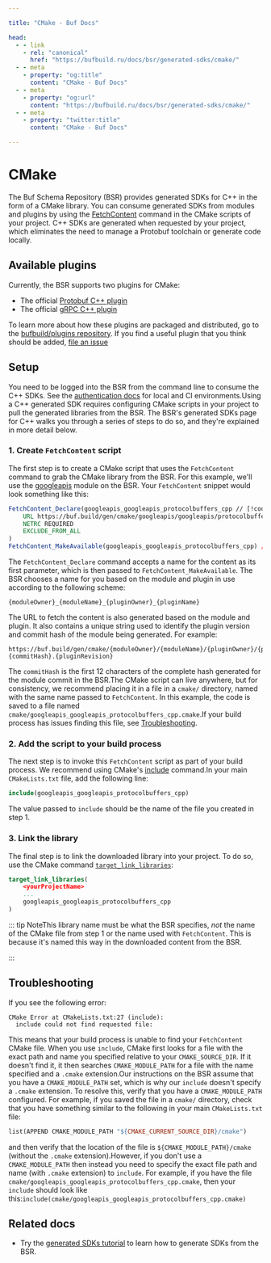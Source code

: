 ```yaml
---

title: "CMake - Buf Docs"

head:
  - - link
    - rel: "canonical"
      href: "https://bufbuild.ru/docs/bsr/generated-sdks/cmake/"
  - - meta
    - property: "og:title"
      content: "CMake - Buf Docs"
  - - meta
    - property: "og:url"
      content: "https://bufbuild.ru/docs/bsr/generated-sdks/cmake/"
  - - meta
    - property: "twitter:title"
      content: "CMake - Buf Docs"

---
```


# CMake

The Buf Schema Repository (BSR) provides generated SDKs for C++ in the form of a CMake library. You can consume generated SDKs from modules and plugins by using the [FetchContent](https://cmake.org/cmake/help/latest/module/FetchContent.html) command in the CMake scripts of your project. C++ SDKs are generated when requested by your project, which eliminates the need to manage a Protobuf toolchain or generate code locally.

## Available plugins

Currently, the BSR supports two plugins for CMake:

- The official [Protobuf C++ plugin](https://buf.build/protocolbuffers/cpp)
- The official [gRPC C++ plugin](https://buf.build/grpc/cpp)

To learn more about how these plugins are packaged and distributed, go to the [bufbuild/plugins repository](https://github.com/bufbuild/plugins). If you find a useful plugin that you think should be added, [file an issue](https://github.com/bufbuild/plugins/issues/new/choose)

## Setup

You need to be logged into the BSR from the command line to consume the C++ SDKs. See the [authentication docs](../../authentication/) for local and CI environments.Using a C++ generated SDK requires configuring CMake scripts in your project to pull the generated libraries from the BSR. The BSR's generated SDKs page for C++ walks you through a series of steps to do so, and they're explained in more detail below.

### 1\. Create `FetchContent` script

The first step is to create a CMake script that uses the `FetchContent` command to grab the CMake library from the BSR. For this example, we'll use the [googleapis](https://buf.build/googleapis/googleapis) module on the BSR. Your `FetchContent` snippet would look something like this:

```cmake
FetchContent_Declare(googleapis_googleapis_protocolbuffers_cpp // [!code highlight]
    URL https://buf.build/gen/cmake/googleapis/googleapis/protocolbuffers/cpp/v26.1-8bc2c51e08c4.1
    NETRC REQUIRED
    EXCLUDE_FROM_ALL
)
FetchContent_MakeAvailable(googleapis_googleapis_protocolbuffers_cpp) // [!code highlight]
```

The `FetchContent_Declare` command accepts a name for the content as its first parameter, which is then passed to `FetchContent_MakeAvailable`. The BSR chooses a name for you based on the module and plugin in use according to the following scheme:

```text
{moduleOwner}_{moduleName}_{pluginOwner}_{pluginName}
```

The URL to fetch the content is also generated based on the module and plugin. It also contains a unique string used to identify the plugin version and commit hash of the module being generated. For example:

```text
https://buf.build/gen/cmake/{moduleOwner}/{moduleName}/{pluginOwner}/{pluginName}/{pluginVersion}-{commitHash}.{pluginRevision}
```

The `commitHash` is the first 12 characters of the complete hash generated for the module commit in the BSR.The CMake script can live anywhere, but for consistency, we recommend placing it in a file in a `cmake/` directory, named with the same name passed to `FetchContent`. In this example, the code is saved to a file named `cmake/googleapis_googleapis_protocolbuffers_cpp.cmake`.If your build process has issues finding this file, see [Troubleshooting](#troubleshooting).

### 2\. Add the script to your build process

The next step is to invoke this `FetchContent` script as part of your build process. We recommend using CMake's [include](https://cmake.org/cmake/help/latest/command/include.html#include) command.In your main `CMakeLists.txt` file, add the following line:

```cmake
include(googleapis_googleapis_protocolbuffers_cpp)
```

The value passed to `include` should be the name of the file you created in step 1.

### 3\. Link the library

The final step is to link the downloaded library into your project. To do so, use the CMake command [`target_link_libraries`](https://cmake.org/cmake/help/latest/command/target_link_libraries.html#target-link-libraries):

```cmake
target_link_libraries(
    <yourProjectName>
    ...
    googleapis_googleapis_protocolbuffers_cpp
)
```

::: tip NoteThis library name must be what the BSR specifies, _not_ the name of the CMake file from step 1 or the name used with `FetchContent`. This is because it's named this way in the downloaded content from the BSR.

:::

## Troubleshooting

If you see the following error:

```text
CMake Error at CMakeLists.txt:27 (include):
  include could not find requested file:
```

This means that your build process is unable to find your `FetchContent` CMake file. When you use `include`, CMake first looks for a file with the exact path and name you specified relative to your `CMAKE_SOURCE_DIR`. If it doesn't find it, it then searches `CMAKE_MODULE_PATH` for a file with the name specified and a `.cmake` extension.Our instructions on the BSR assume that you have a `CMAKE_MODULE_PATH` set, which is why our `include` doesn't specify a `.cmake` extension. To resolve this, verify that you have a `CMAKE_MODULE_PATH` configured. For example, if you saved the file in a `cmake/` directory, check that you have something similar to the following in your main `CMakeLists.txt` file:

```Makefile
list(APPEND CMAKE_MODULE_PATH "${CMAKE_CURRENT_SOURCE_DIR}/cmake")
```

and then verify that the location of the file is `${CMAKE_MODULE_PATH}/cmake` (without the `.cmake` extension).However, if you don't use a `CMAKE_MODULE_PATH` then instead you need to specify the exact file path and name (with `.cmake` extension) to `include`. For example, if you have the file `cmake/googleapis_googleapis_protocolbuffers_cpp.cmake`, then your `include` should look like this:`include(cmake/googleapis_googleapis_protocolbuffers_cpp.cmake)`

## Related docs

- Try the [generated SDKs tutorial](../tutorial/) to learn how to generate SDKs from the BSR.
